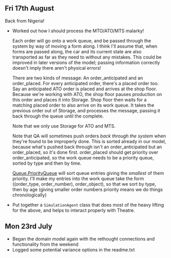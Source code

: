 ## Fri 17th August

Back from Nigeria!

* Worked out how I should process the MTO/ATO/MTS malarky!
    
    Each order will go onto a work queue, and be passed through the system by way of moving a form along.
    I think I'll assume that, when forms are passed along, the car and its current state are also transported as far as they need to
    without any mistakes. This could be improved in later versions of the model; passing information correctly doesn't imply
    there aren't physical errors!
    
    There are two kinds of message: An order_anticipated and an order_placed. For every anticipated order, there's a placed order too.
    Say an anticipated ATO order is placed and arrives at the shop floor.
    Because we're working with ATO, the shop floor pauses production on this order and places it into Storage.
    Shop floor then waits for a matching placed order to also arrive on its work queue.
    It takes the previous order out of Storage, and processes the message, passing it back through the queue until the complete.
    
    Note that we only use Storage for ATO and MTS.
    
    Note that QA will sometimes push orders *back through the system* when they're found to be improperly done.
    This is sorted already in our model, because what's pushed back through isn't an order_anticipated but an order_placed, so it's done first.
    order_placed should get priority over order_anticipated, so the work queue needs to be a priority queue, sorted by type and then by time.
    
    [Queue.PriorityQueue](https://docs.python.org/2/library/queue.html#module-Queue) will sort queue entries giving the *smallest* of them priority.
    I'll make my entries into the work queue take the form ((order_type, order_number), order_object), so that we sort by type, then by age
    (giving smaller order numbers priority means we do things chronologically)
    
* Put together a `SimulationAgent` class that does most of the heavy lifting for the above, and helps to interact properly with Theatre.
    
    

## Mon 23rd July

* Began the domain model again with the rethought connections and functionality from the weekend
* Logged some potential variance options in the readme.txt